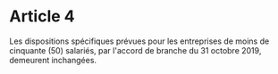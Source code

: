 # Article 4

  
Les dispositions spécifiques prévues pour les entreprises de moins de cinquante (50) salariés, par l'accord de branche du 31 octobre 2019, demeurent inchangées.

